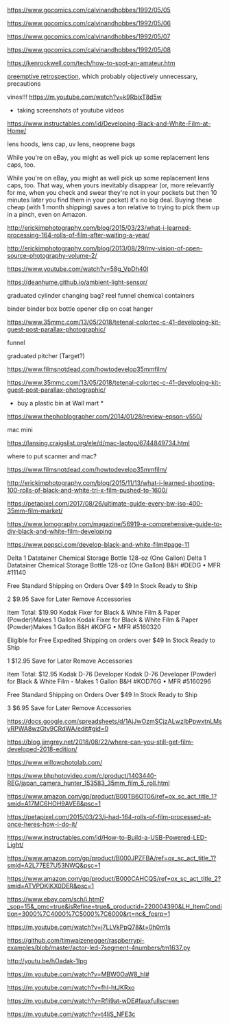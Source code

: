 https://www.gocomics.com/calvinandhobbes/1992/05/05

https://www.gocomics.com/calvinandhobbes/1992/05/06

https://www.gocomics.com/calvinandhobbes/1992/05/07

https://www.gocomics.com/calvinandhobbes/1992/05/08

https://kenrockwell.com/tech/how-to-spot-an-amateur.htm

[preemptive retrospection](https://scholarsarchive.byu.edu/etd/1688), which probably objectively unnecessary, precautions

vines!!!
https://m.youtube.com/watch?v=k9RbixT8d5w
* taking screenshots of youtube videos

https://www.instructables.com/id/Developing-Black-and-White-Film-at-Home/

lens hoods, lens cap, uv lens, neoprene bags

While you're on eBay, you might as well pick up some replacement lens caps, too.

While you're on eBay, you might as well pick up some replacement lens caps, too.
That way, when yours inevitably disappear (or, more relevantly for me, when you check and swear they're not in your pockets but then 10 minutes later you find them in your pocket) it's no big deal.
Buying these cheap (with 1 month shipping) saves a ton relative to trying to pick them up in a pinch, even on Amazon.

http://erickimphotography.com/blog/2015/03/23/what-i-learned-processing-164-rolls-of-film-after-waiting-a-year/

http://erickimphotography.com/blog/2013/08/29/my-vision-of-open-source-photography-volume-2/

https://www.youtube.com/watch?v=58g_VpDh40I

https://deanhume.github.io/ambient-light-sensor/

graduated cylinder
changing bag?
reel
funnel
chemical containers

binder
binder box
bottle opener
clip on coat hanger

https://www.35mmc.com/13/05/2018/tetenal-colortec-c-41-developing-kit-guest-post-parallax-photographic/

funnel

graduated pitcher (Target?)

https://www.filmsnotdead.com/howtodevelop35mmfilm/

https://www.35mmc.com/13/05/2018/tetenal-colortec-c-41-developing-kit-guest-post-parallax-photographic/

* buy a plastic bin at Wall mart *

https://www.thephoblographer.com/2014/01/28/review-epson-v550/

mac mini

https://lansing.craigslist.org/ele/d/mac-laptop/6744849734.html

where to put scanner and mac?

https://www.filmsnotdead.com/howtodevelop35mmfilm/

http://erickimphotography.com/blog/2015/11/13/what-i-learned-shooting-100-rolls-of-black-and-white-tri-x-film-pushed-to-1600/

https://petapixel.com/2017/08/26/ultimate-guide-every-bw-iso-400-35mm-film-market/

https://www.lomography.com/magazine/56919-a-comprehensive-guide-to-diy-black-and-white-film-developing

https://www.popsci.com/develop-black-and-white-film#page-11


Delta 1 Datatainer Chemical Storage Bottle 128-oz (One Gallon)
Delta 1 Datatainer Chemical Storage Bottle 128-oz (One Gallon)
B&H #DEDG • MFR #11140

Free Standard Shipping on Orders Over $49
In Stock
Ready to Ship

2
$9.95  Save for Later   Remove
Accessories

Item Total:
$19.90
 Kodak Fixer for Black & White Film & Paper (Powder)Makes 1 Gallon
Kodak Fixer for Black & White Film & Paper (Powder)Makes 1 Gallon
B&H #KOFG • MFR #5160320

Eligible for Free Expedited Shipping on orders over $49
In Stock
Ready to Ship

1
$12.95  Save for Later   Remove
Accessories

Item Total:
$12.95
 Kodak D-76 Developer
Kodak D-76 Developer (Powder) for Black & White Film - Makes 1 Gallon
B&H #KOD76G • MFR #5160296

Free Standard Shipping on Orders Over $49
In Stock
Ready to Ship

3
$6.95  Save for Later   Remove
Accessories

https://docs.google.com/spreadsheets/d/1AjJwOzmSCjzALwzIbPpwxtnLMsyRPWA8wzGtv9CRdWA/edit#gid=0

https://blog.jimgrey.net/2018/08/22/where-can-you-still-get-film-developed-2018-edition/

https://www.willowphotolab.com/

https://www.bhphotovideo.com/c/product/1403440-REG/japan_camera_hunter_153583_35mm_film_5_roll.html

https://www.amazon.com/gp/product/B00TB6OT06/ref=ox_sc_act_title_1?smid=A17MC6HOH9AVE6&psc=1

https://petapixel.com/2015/03/23/i-had-164-rolls-of-film-processed-at-once-heres-how-i-do-it/

https://www.instructables.com/id/How-to-Build-a-USB-Powered-LED-Light/

https://www.amazon.com/gp/product/B000JPZFBA/ref=ox_sc_act_title_1?smid=A2L77EE7U53NWQ&psc=1

https://www.amazon.com/gp/product/B000CAHCQS/ref=ox_sc_act_title_2?smid=ATVPDKIKX0DER&psc=1

https://www.ebay.com/sch/i.html?_sop=15&_pmc=true&isRefine=true&_productid=220004390&LH_ItemCondition=3000%7C4000%7C5000%7C6000&rt=nc&_fosrp=1

https://m.youtube.com/watch?v=j7LLVkPpQ78&t=0h0m1s

https://github.com/timwaizenegger/raspberrypi-examples/blob/master/actor-led-7segment-4numbers/tm1637.py

http://youtu.be/hOadak-1Ipg

https://m.youtube.com/watch?v=MBW0OaW8_hI#

https://m.youtube.com/watch?v=fhl-htJKRxo

https://m.youtube.com/watch?v=Rfli9at-wDE#fauxfullscreen

https://m.youtube.com/watch?v=t4liS_NFE3c
